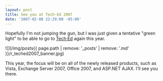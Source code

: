 ```yaml
---
layout: post
title: See you at Tech·Ed 2007
date: '2007-02-08 22:29:00 -05:00'
---
```


Hopefully I'm not jumping the gun, but I was just given a tentative "green light" to be able to go to [Tech·Ed](http://www.microsoft.com/teched) again this year. 

![](/img/posts{{ page.path | remove: '_posts' | remove: '.md' }}/r_teched2007_banner.jpg) 

This year, the focus will be on all of the newly released products, such as Vista, Exchange Server 2007, Office 2007, and ASP.NET AJAX. I'll see you there.
